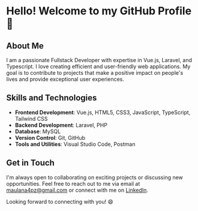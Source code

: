# Hello! Welcome to my GitHub Profile 👋

## About Me
I am a passionate Fullstack Developer with expertise in Vue.js, Laravel, and Typescript. I love creating efficient and user-friendly web applications. My goal is to contribute to projects that make a positive impact on people's lives and provide exceptional user experiences.

## Skills and Technologies
- **Frontend Development**: Vue.js, HTML5, CSS3, JavaScript, TypeScript, Tailwind CSS
- **Backend Development**: Laravel, PHP
- **Database**: MySQL
- **Version Control**: Git, GitHub
- **Tools and Utilities**: Visual Studio Code, Postman

## Get in Touch
I'm always open to collaborating on exciting projects or discussing new opportunities. Feel free to reach out to me via email at [maulana4pz@gmail.com](mailto:maulana4pz@gmail.com) or connect with me on [LinkedIn](https://www.linkedin.com/in/maulana-aprizqy-sumaryanto-920a0b243/).

Looking forward to connecting with you! 😄
